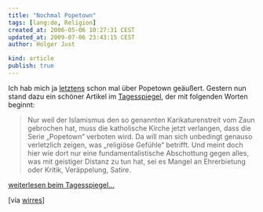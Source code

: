 ```yaml
---
title: "Nochmal Popetown"
tags: [lang:de, Religion]
created_at: 2006-05-06 10:27:31 CEST
updated_at: 2009-07-06 23:43:15 CEST
author: Holger Just

kind: article
publish: true
---
```


Ich hab mich ja [letztens](/2006/05/popetown-hat-es-mal-wieder-geschafft) schon mal über Popetown geäußert. Gestern nun stand dazu ein schöner Artikel im [Tagesspiegel](http://archiv.tagesspiegel.de/archiv/05.05.2006/2509779.asp), der mit folgenden Worten beginnt:

>Nur weil der Islamismus den so genannten Karikaturenstreit vom Zaun gebrochen hat, muss die katholische Kirche jetzt verlangen, dass die Serie „Popetown“ verboten wird. Da will man sich unbedingt genauso verletzlich zeigen, was „religiöse Gefühle“ betrifft. Und meint doch hier wie dort nur eine fundamentalistische Abschottung gegen alles, was mit geistiger Distanz zu tun hat, sei es Mangel an Ehrerbietung oder Kritik, Veräppelung, Satire.

[weiterlesen beim Tagesspiegel...](http://archiv.tagesspiegel.de/archiv/05.05.2006/2509779.asp) 

[via [wirres](http://wirres.net/article/articleview/3655/1/6/)]

